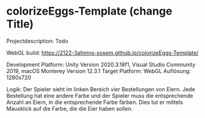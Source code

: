 # colorizeEggs-Template (change Title)

Projectdescription: Todo

WebGL build: https://2122-3ahmns-sosem.github.io/colorizeEggs-Template/

Development Platform: Unity Version 2020.3.18f1, Visual Studio Community 2019, macOS Monterey Version 12.3.1
Target Platform: WebGL Auflösung: 1280x720


Logik: Der Spieler sieht im linken Bereich vier Bestellungen von Eiern.
       Jede Bestellung hat eine andere Farbe und der Spieler muss die entsprechende Anzahl an Eiern, in die entsprechende Farbe färben.
       Dies tut er mittels Mausklick auf die Farbe, die die Eier haben sollen.

